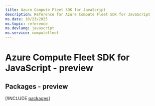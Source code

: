 ```yaml
---
title: Azure Compute Fleet SDK for JavaScript
description: Reference for Azure Compute Fleet SDK for JavaScript
ms.date: 10/23/2025
ms.topic: reference
ms.devlang: javascript
ms.service: computefleet
---
```

# Azure Compute Fleet SDK for JavaScript - preview
## Packages - preview
[!INCLUDE [packages](compute-fleet-index.md)]